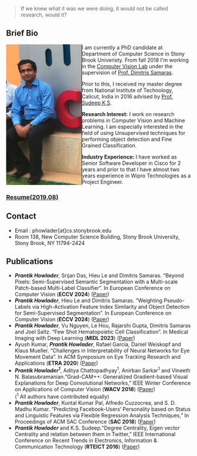 
> If we knew what it was we were doing, it would not be called research, would it?     

## Brief Bio
<!--!<img src="prantik1.png" alt="hi" class="inline"/>-->
<img src="prantik1.png" class="inline" align="left"/>

I am currently a PhD candidate at Department of Computer Science in Stony Brook Univeristy. From fall 2018 I'm working in the [Computer Vision Lab](https://www3.cs.stonybrook.edu/~cvl/) under the supervision of [Prof. Dimitris Samaras](https://www3.cs.stonybrook.edu/~samaras/).


Prior to this, I received my master degree from National Institute of Technology, Calicut, India in 2016 advised by [Prof. Sudeep K S](http://people.cse.nitc.ac.in/sudeep/).

**Research Interest:** I work on research problems in Computer Vision and Machine Learning. I am especially interested in the field of using Unsupervised techniques for performing object detection and Fine Grained Classification.

**Industry Experience:** I have worked as Senior Software Developer in Cisco for 2 years and prior to that I have almost two years experience in Wipro Technologies as a Project Engineer.

### **[Resume(2019.08)](https://github.com/prantikhowlader/prantikhowlader.github.io/raw/master/prantik_resume.pdf)**

## Contact
 - Email : phowlader[at]cs.stonybrook.edu
 - Room 138, New Computer Science Building, Stony Brook University, Stony Brook, NY 11794-2424
 
## Publications
- ***Prantik Howlader***, Srijan Das, Hieu Le and Dimitris Samaras. “Beyond Pixels: Semi-Supervised Semantic Segmentation with a Multi-scale Patch-based Multi-Label Classifier”. In European Conference on Computer Vision (**ECCV 2024**) ([Paper](https://github.com/prantikhowlader/prantikhowlader.github.io/raw/master/beyond_eccv.pdf))
- ***Prantik Howlader***, Hieu Le and Dimitris Samaras. “Weighting Pseudo-Labels via High-Activation Feature Index Similarity and Object Detection for Semi-Supervised Segmentation”. In European Conference on Computer Vision (**ECCV 2024**) ([Paper](https://github.com/prantikhowlader/prantikhowlader.github.io/raw/master/weighing_eccv.pdf))
- ***Prantik Howlader***, Vu Nguyen, Le Hou, Rajarshi Gupta, Dimitris Samaras and Joel Saltz. “Few Shot Hematopoietic Cell Classification”. In  Medical Imaging with Deep Learning (**MIDL 2023**) ([Paper](https://github.com/prantikhowlader/prantikhowlader.github.io/raw/master/midl.pdf))
-  Ayush Kumar, ***Prantik Howlader***, Rafael Garcia, Daniel Weiskopf and Klaus Mueller. “Challenges in Interpretability of Neural Networks for Eye Movement Data”. In ACM Symposium on Eye Tracking Research and Applications (**ETRA 2020**) ([Paper](https://github.com/prantikhowlader/prantikhowlader.github.io/raw/master/etra.pdf))
- ***Prantik Howlader<sup>1</sup>***, Aditya Chattopadhyay<sup>1</sup>, Anirban Sarkar<sup>1</sup> and Vineeth N. Balasubramanian.“Grad-CAM++: Generalized Gradient-based Visual Explanations for Deep Convolutional Networks,” IEEE Winter Conference on Applications of Computer Vision (**WACV 2018**) ([Paper](https://github.com/prantikhowlader/prantikhowlader.github.io/raw/master/gradcam%2B%2B.pdf))
<br />(<sup>1</sup> All authors have contributed equally)
- ***Prantik Howlader***, Kuntal Kumar Pal, Alfredo Cuzzocrea, and S. D. Madhu Kumar. “Predicting Facebook-Users’ Personality based on Status and Linguistic Features via Flexible Regression Analysis Techniques,” In Proceedings of ACM SAC Conference (**SAC 2018**) ([Paper](https://github.com/prantikhowlader/prantikhowlader.github.io/raw/master/eigen.pdf))
- ***Prantik Howlader*** and K.S. Sudeep.“Degree Centrality, Eigen vector Centrality and relation between them in Twitter,” IEEE International Conference on Recent Trends in Electronics, Information & Communication Technology (**RTEICT 2016**) ([Paper](https://github.com/prantikhowlader/prantikhowlader.github.io/raw/master/fbk.pdf))

